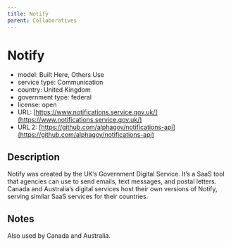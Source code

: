 ```yaml
---
title: Notify
parent: Collaboratives
---
```


# Notify

- model: Built Here, Others Use
- service type: Communication
- country: United Kingdom
- government type: federal
- license: open
- URL: [https://www.notifications.service.gov.uk/](https://www.notifications.service.gov.uk/)
- URL 2: [https://github.com/alphagov/notifications-api](https://github.com/alphagov/notifications-api)

## Description

Notify was created by the UK’s Government Digital Service. It’s a SaaS tool that agencies can use to send emails, text messages, and postal letters. Canada and Australia’s digital services host their own versions of Notify, serving similar SaaS services for their countries.

## Notes

Also used by Canada and Australia.
